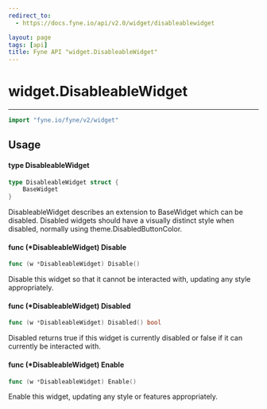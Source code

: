 ```yaml
---
redirect_to:
  - https://docs.fyne.io/api/v2.0/widget/disableablewidget

layout: page
tags: [api]
title: Fyne API "widget.DisableableWidget"
---
```



# widget.DisableableWidget
---
```go
import "fyne.io/fyne/v2/widget"
```

## Usage

#### type DisableableWidget

```go
type DisableableWidget struct {
	BaseWidget
}
```

DisableableWidget describes an extension to BaseWidget which can be disabled. Disabled widgets should have a visually distinct style when disabled, normally using theme.DisabledButtonColor.

#### func (*DisableableWidget) Disable

```go
func (w *DisableableWidget) Disable()
```
Disable this widget so that it cannot be interacted with, updating any style appropriately.

#### func (*DisableableWidget) Disabled

```go
func (w *DisableableWidget) Disabled() bool
```
Disabled returns true if this widget is currently disabled or false if it can currently be interacted with.

#### func (*DisableableWidget) Enable

```go
func (w *DisableableWidget) Enable()
```
Enable this widget, updating any style or features appropriately.

